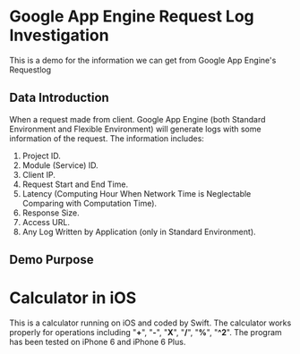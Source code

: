 # Google App Engine Request Log Investigation
This is a demo for the information we can get from Google App Engine's Requestlog

## Data Introduction
When a request made from client. Google App Engine (both Standard Environment and Flexible Environment) will generate logs with some information of the request.
The information includes:
1. Project ID.
2. Module (Service) ID.
3. Client IP.
4. Request Start and End Time.
5. Latency (Computing Hour When Network Time is Neglectable Comparing with Computation Time).
6. Response Size.
7. Access URL.
8. Any Log Written by Application (only in Standard Environment).

## Demo Purpose



# Calculator in iOS
This is a calculator running on iOS and coded by Swift. The calculator works properly for operations including "**+**", "**-**", "**X**", "**/**", "**%**", "**^2**". The program has been tested on iPhone 6 and iPhone 6 Plus.
